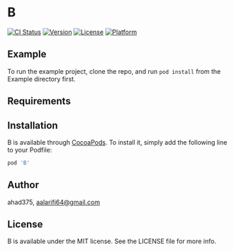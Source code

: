 # B

[![CI Status](http://img.shields.io/travis/ahad375/B.svg?style=flat)](https://travis-ci.org/ahad375/B)
[![Version](https://img.shields.io/cocoapods/v/B.svg?style=flat)](http://cocoapods.org/pods/B)
[![License](https://img.shields.io/cocoapods/l/B.svg?style=flat)](http://cocoapods.org/pods/B)
[![Platform](https://img.shields.io/cocoapods/p/B.svg?style=flat)](http://cocoapods.org/pods/B)

## Example

To run the example project, clone the repo, and run `pod install` from the Example directory first.

## Requirements

## Installation

B is available through [CocoaPods](http://cocoapods.org). To install
it, simply add the following line to your Podfile:

```ruby
pod 'B'
```

## Author

ahad375, aalarifi64@gmail.com

## License

B is available under the MIT license. See the LICENSE file for more info.
